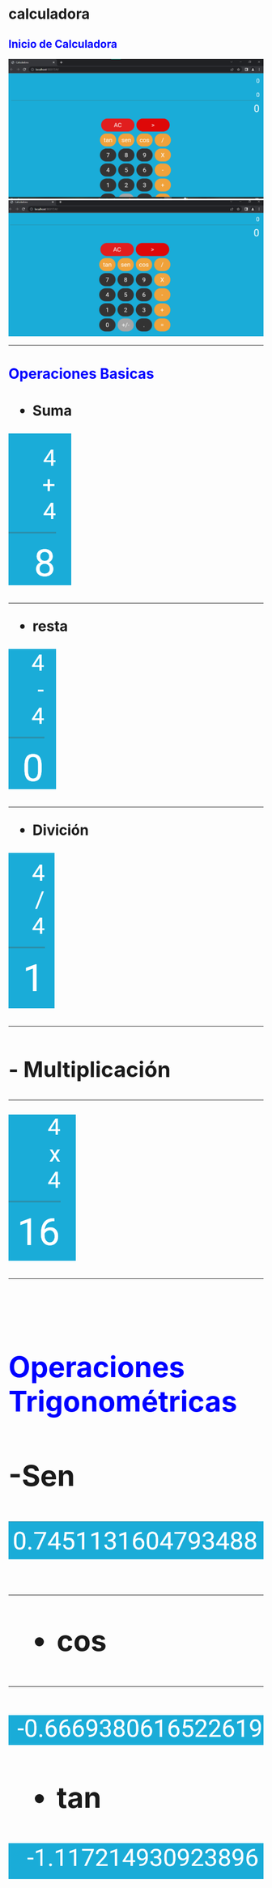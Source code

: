 # calculadora


## <span style="color:blue">Inicio de Calculadora</span>
![calculadoras](https://github.com/Andineitor/flutter-calculadora/blob/main/storage/uno.png)
![calculadora](https://github.com/Andineitor/flutter-calculadora/blob/main/storage/dos.png)
<br>
<hr>
<h1 color="blue"><span style="color:blue">Operaciones Basicas</span><h1>

- Suma
<h>

![calculadora](https://github.com/Andineitor/flutter-calculadora/blob/main/storage/suma.png)
<hr>

- resta
<h>

![calculadora](https://github.com/Andineitor/flutter-calculadora/blob/main/storage/resta.png)
<hr>

- Divición
<h>

![calculadora](https://github.com/Andineitor/flutter-calculadora/blob/main/storage/div.png)
<hr>

<h2>- Multiplicación</h2>
<hr>

![calculadora](https://github.com/Andineitor/flutter-calculadora/blob/main/storage/multi.png)
<hr>
<br>
<h1 color="blue"><span style="color:blue">Operaciones Trigonométricas</span><h1>

-Sen
<h>

![calculadora](https://github.com/Andineitor/flutter-calculadora/blob/main/storage/senpng.png)
<hr>

- cos
<hr>

![calculadora](https://github.com/Andineitor/flutter-calculadora/blob/main/storage/cos.png)
<h>

- tan
<h>

![calculadora](https://github.com/Andineitor/flutter-calculadora/blob/main/storage/tan.png)